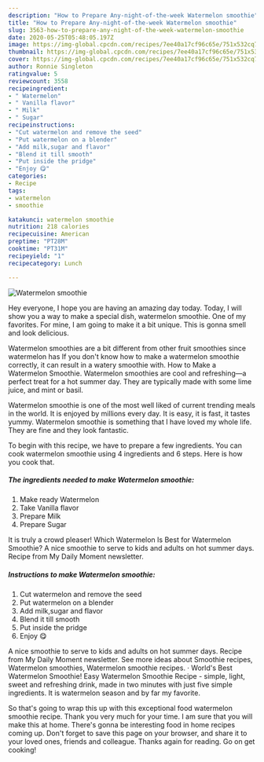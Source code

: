 ```yaml
---
description: "How to Prepare Any-night-of-the-week Watermelon smoothie"
title: "How to Prepare Any-night-of-the-week Watermelon smoothie"
slug: 3563-how-to-prepare-any-night-of-the-week-watermelon-smoothie
date: 2020-05-25T05:48:05.197Z
image: https://img-global.cpcdn.com/recipes/7ee40a17cf96c65e/751x532cq70/watermelon-smoothie-recipe-main-photo.jpg
thumbnail: https://img-global.cpcdn.com/recipes/7ee40a17cf96c65e/751x532cq70/watermelon-smoothie-recipe-main-photo.jpg
cover: https://img-global.cpcdn.com/recipes/7ee40a17cf96c65e/751x532cq70/watermelon-smoothie-recipe-main-photo.jpg
author: Ronnie Singleton
ratingvalue: 5
reviewcount: 3558
recipeingredient:
- " Watermelon"
- " Vanilla flavor"
- " Milk"
- " Sugar"
recipeinstructions:
- "Cut watermelon and remove the seed"
- "Put watermelon on a blender"
- "Add milk,sugar and flavor"
- "Blend it till smooth"
- "Put inside the pridge"
- "Enjoy 😋"
categories:
- Recipe
tags:
- watermelon
- smoothie

katakunci: watermelon smoothie 
nutrition: 218 calories
recipecuisine: American
preptime: "PT28M"
cooktime: "PT31M"
recipeyield: "1"
recipecategory: Lunch

---
```



![Watermelon smoothie](https://img-global.cpcdn.com/recipes/7ee40a17cf96c65e/751x532cq70/watermelon-smoothie-recipe-main-photo.jpg)

Hey everyone, I hope you are having an amazing day today. Today, I will show you a way to make a special dish, watermelon smoothie. One of my favorites. For mine, I am going to make it a bit unique. This is gonna smell and look delicious.

Watermelon smoothies are a bit different from other fruit smoothies since watermelon has If you don&#39;t know how to make a watermelon smoothie correctly, it can result in a watery smoothie with. How to Make a Watermelon Smoothie. Watermelon smoothies are cool and refreshing—a perfect treat for a hot summer day. They are typically made with some lime juice, and mint or basil.

Watermelon smoothie is one of the most well liked of current trending meals in the world. It is enjoyed by millions every day. It is easy, it is fast, it tastes yummy. Watermelon smoothie is something that I have loved my whole life. They are fine and they look fantastic.


To begin with this recipe, we have to prepare a few ingredients. You can cook watermelon smoothie using 4 ingredients and 6 steps. Here is how you cook that.

<!--inarticleads1-->

##### The ingredients needed to make Watermelon smoothie:

1. Make ready  Watermelon
1. Take  Vanilla flavor
1. Prepare  Milk
1. Prepare  Sugar


It is truly a crowd pleaser! Which Watermelon Is Best for Watermelon Smoothie? A nice smoothie to serve to kids and adults on hot summer days. Recipe from My Daily Moment newsletter. 

<!--inarticleads2-->

##### Instructions to make Watermelon smoothie:

1. Cut watermelon and remove the seed
1. Put watermelon on a blender
1. Add milk,sugar and flavor
1. Blend it till smooth
1. Put inside the pridge
1. Enjoy 😋


A nice smoothie to serve to kids and adults on hot summer days. Recipe from My Daily Moment newsletter. See more ideas about Smoothie recipes, Watermelon smoothies, Watermelon smoothie recipes. · World&#39;s Best Watermelon Smoothie! Easy Watermelon Smoothie Recipe - simple, light, sweet and refreshing drink, made in two minutes with just five simple ingredients. It is watermelon season and by far my favorite. 

So that's going to wrap this up with this exceptional food watermelon smoothie recipe. Thank you very much for your time. I am sure that you will make this at home. There's gonna be interesting food in home recipes coming up. Don't forget to save this page on your browser, and share it to your loved ones, friends and colleague. Thanks again for reading. Go on get cooking!
